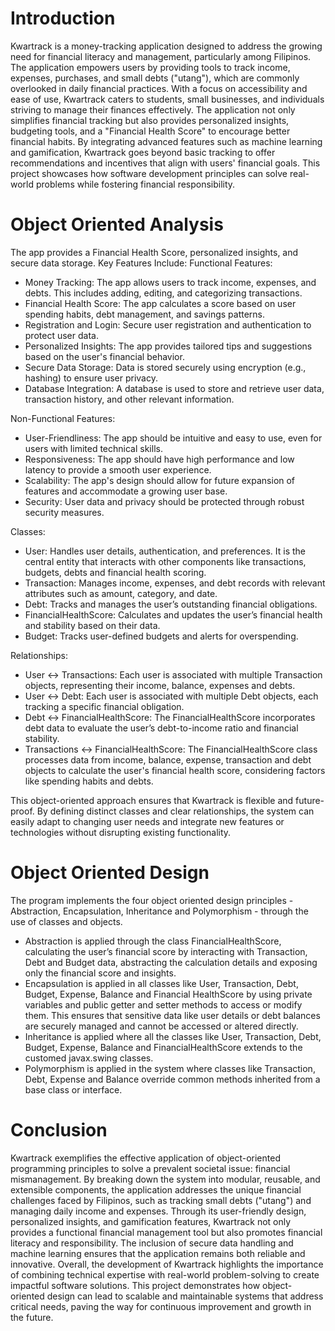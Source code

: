 # Introduction
Kwartrack is a money-tracking application designed to address the growing need for financial literacy and management, particularly among Filipinos. The application empowers users by providing tools to track income, expenses, purchases, and small debts ("utang"), which are commonly overlooked in daily financial practices. With a focus on accessibility and ease of use, Kwartrack caters to students, small businesses, and individuals striving to manage their finances effectively.
The application not only simplifies financial tracking but also provides personalized insights, budgeting tools, and a "Financial Health Score" to encourage better financial habits. By integrating advanced features such as machine learning and gamification, Kwartrack goes beyond basic tracking to offer recommendations and incentives that align with users' financial goals. This project showcases how software development principles can solve real-world problems while fostering financial responsibility.

# Object Oriented Analysis
The app provides a Financial Health Score, personalized insights, and secure data storage. Key Features Include: 
Functional Features:
- Money Tracking: The app allows users to track income, expenses, and debts. This includes adding, editing, and categorizing transactions.
- Financial Health Score: The app calculates a score based on user spending habits, debt management, and savings patterns.
- Registration and Login: Secure user registration and authentication to protect user data.
- Personalized Insights: The app provides tailored tips and suggestions based on the user's financial behavior.
- Secure Data Storage: Data is stored securely using encryption (e.g., hashing) to ensure user privacy.
- Database Integration: A database is used to store and retrieve user data, transaction history, and other relevant information.

Non-Functional Features:
- User-Friendliness: The app should be intuitive and easy to use, even for users with limited technical skills.
- Responsiveness: The app should have high performance and low latency to provide a smooth user experience.
- Scalability: The app's design should allow for future expansion of features and accommodate a growing user base.
- Security: User data and privacy should be protected through robust security measures.

Classes:
- User: Handles user details, authentication, and preferences. It is the central entity that interacts with other components like transactions, budgets, debts and financial health scoring.
- Transaction: Manages income, expenses, and debt records with relevant attributes such as amount, category, and date.
- Debt: Tracks and manages the user’s outstanding financial obligations.
- FinancialHealthScore: Calculates and updates the user’s financial health and stability based on their data.
- Budget: Tracks user-defined budgets and alerts for overspending.

Relationships:
- User ↔ Transactions:
Each user is associated with multiple Transaction objects, representing their income, balance, expenses and debts.
- User ↔ Debt:
Each user is associated with multiple Debt objects, each tracking a specific financial obligation.
- Debt ↔ FinancialHealthScore:
The FinancialHealthScore incorporates debt data to evaluate the user’s debt-to-income ratio and financial stability.
- Transactions ↔ FinancialHealthScore:
The FinancialHealthScore class processes data from income, balance, expense, transaction and debt objects to calculate the user's financial health score, considering factors like spending habits and debts.

This object-oriented approach ensures that Kwartrack is flexible and future-proof. By defining distinct classes and clear relationships, the system can easily adapt to changing user needs and integrate new features or technologies without disrupting existing functionality.


# Object Oriented Design
The program implements the four object oriented design principles - Abstraction, Encapsulation, Inheritance and Polymorphism - through the use of classes and objects.
- Abstraction is applied through the class FinancialHealthScore, calculating the user’s financial score by interacting with Transaction, Debt and Budget data, abstracting the calculation details and exposing only the financial score and insights.
- Encapsulation is applied in all classes like User, Transaction, Debt, Budget, Expense, Balance and Financial HealthScore by using private variables and public getter and setter methods to access or modify them. This ensures that sensitive data like user details or debt balances are securely managed and cannot be accessed or altered directly.
- Inheritance is applied where all the classes like User, Transaction, Debt, Budget, Expense, Balance and FinancialHealthScore extends to the customed javax.swing classes.
- Polymorphism is applied in the system where classes like Transaction, Debt, Expense and Balance override common methods inherited from a base class or interface.

# Conclusion
Kwartrack exemplifies the effective application of object-oriented programming principles to solve a prevalent societal issue: financial mismanagement. By breaking down the system into modular, reusable, and extensible components, the application addresses the unique financial challenges faced by Filipinos, such as tracking small debts ("utang") and managing daily income and expenses.
Through its user-friendly design, personalized insights, and gamification features, Kwartrack not only provides a functional financial management tool but also promotes financial literacy and responsibility. The inclusion of secure data handling and machine learning ensures that the application remains both reliable and innovative.
Overall, the development of Kwartrack highlights the importance of combining technical expertise with real-world problem-solving to create impactful software solutions. This project demonstrates how object-oriented design can lead to scalable and maintainable systems that address critical needs, paving the way for continuous improvement and growth in the future.

